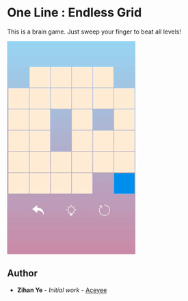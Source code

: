 # One Line : Endless Grid

This is a brain game. Just sweep your finger to beat all levels!

![Alt Text](https://github.com/Aceyee/Grid/blob/master/app/src/main/psd/demo2.gif)

## Author

* **Zihan Ye** - *Initial work* - [Aceyee](https://github.com/Aceyee)
